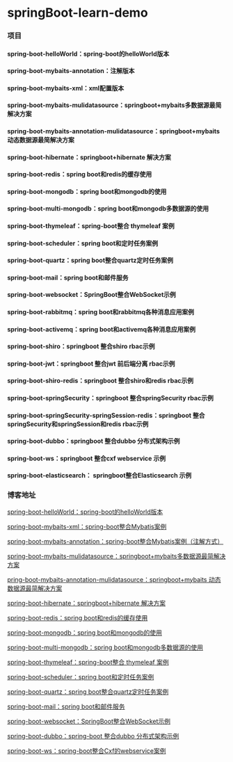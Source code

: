 # springBoot-learn-demo

### 项目
#### spring-boot-helloWorld：spring-boot的helloWorld版本
#### spring-boot-mybaits-annotation：注解版本
#### spring-boot-mybaits-xml：xml配置版本
#### spring-boot-mybaits-mulidatasource：springboot+mybaits多数据源最简解决方案
#### spring-boot-mybaits-annotation-mulidatasource：springboot+mybaits 动态数据源最简解决方案
#### spring-boot-hibernate：springboot+hibernate 解决方案
#### spring-boot-redis：spring boot和redis的缓存使用
#### spring-boot-mongodb：spring boot和mongodb的使用
#### spring-boot-multi-mongodb：spring boot和mongodb多数据源的使用
#### spring-boot-thymeleaf：spring-boot整合 thymeleaf 案例
#### spring-boot-scheduler：spring boot和定时任务案例
#### spring-boot-quartz：spring boot整合quartz定时任务案例
#### spring-boot-mail：spring boot和邮件服务
#### spring-boot-websocket：SpringBoot整合WebSocket示例
#### spring-boot-rabbitmq：spring boot和rabbitmq各种消息应用案例
#### spring-boot-activemq：spring boot和activemq各种消息应用案例
#### spring-boot-shiro：springboot 整合shiro rbac示例
#### spring-boot-jwt：springboot 整合jwt 前后端分离 rbac示例
#### spring-boot-shiro-redis：springboot 整合shiro和redis rbac示例
#### spring-boot-springSecurity：springboot 整合springSecurity rbac示例
#### spring-boot-springSecurity-springSession-redis：springboot 整合springSecurity和springSession和redis  rbac示例
#### spring-boot-dubbo：springboot 整合dubbo 分布式架构示例
#### spring-boot-ws：springboot 整合cxf webservice 示例
#### spring-boot-elasticsearch： springboot整合Elasticsearch 示例




### 博客地址
[spring-boot-helloWorld：spring-boot的helloWorld版本](http://www.cnblogs.com/nbfujx/p/7865787.html)  </br>

[spring-boot-mybaits-xml：spring-boot整合Mybatis案例](http://www.cnblogs.com/nbfujx/p/7865968.html) </br>

[spring-boot-mybaits-annotation：spring-boot整合Mybatis案例（注解方式）](http://www.cnblogs.com/nbfujx/p/7942055.html) </br>

[spring-boot-mybaits-mulidatasource：springboot+mybaits多数据源最简解决方案](http://www.cnblogs.com/nbfujx/p/7999196.html) </br>

[pring-boot-mybaits-annotation-mulidatasource：springboot+mybaits 动态数据源最简解决方案](http://www.cnblogs.com/nbfujx/p/7999669.html) </br>

[spring-boot-hibernate：springboot+hibernate 解决方案](http://www.cnblogs.com/nbfujx/p/8183491.html)

[spring-boot-redis：spring boot和redis的缓存使用](http://www.cnblogs.com/nbfujx/p/7994988.html) </br>

[spring-boot-mongodb：spring boot和mongodb的使用](http://www.cnblogs.com/nbfujx/p/7999171.html) </br>

[spring-boot-multi-mongodb：spring boot和mongodb多数据源的使用](http://www.cnblogs.com/nbfujx/p/8017806.html) </br>

[spring-boot-thymeleaf：spring-boot整合 thymeleaf 案例](http://www.cnblogs.com/nbfujx/p/8269428.html)</br>

[spring-boot-scheduler：spring boot和定时任务案例](http://www.cnblogs.com/nbfujx/p/7994808.html) </br>

[spring-boot-quartz：spring boot整合quartz定时任务案例](http://www.cnblogs.com/nbfujx/p/8287647.html) </br>

[spring-boot-mail：spring boot和邮件服务](http://www.cnblogs.com/nbfujx/p/8269401.html)

[spring-boot-websocket：SpringBoot整合WebSocket示例](http://www.cnblogs.com/nbfujx/p/8269457.html)

[spring-boot-dubbo：spring-boot 整合dubbo 分布式架构示例](http://www.cnblogs.com/nbfujx/p/7884434.html) </br>

[spring-boot-ws：spring-boot整合Cxf的webservice案例](http://www.cnblogs.com/nbfujx/p/7905889.html) </br>
